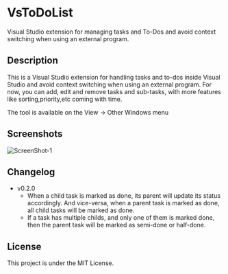 # VsToDoList

Visual Studio extension for managing tasks and To-Dos and avoid context switching when using an external program.

## Description
This is a Visual Studio extension for handling tasks and to-dos inside Visual Studio and avoid context switching when using an external program. For now, you can add, edit and remove tasks and sub-tasks, with more features like sorting,priority,etc coming with time.

The tool is available on the View -> Other Windows menu

## Screenshots

![ScreenShot-1](https://i1.visualstudiogallery.msdn.s-msft.com/3a791b9b-7dcc-4b19-bdc3-4bbd7f3c1061/image/file/275206/1/screenshot-1.png)

## Changelog
* v0.2.0
  * When a child task is marked as done, its parent will update its status accordingly. And vice-versa, when a parent task is marked as       done, all child tasks will be marked as done.
  * If a task has multiple childs, and only one of them is marked done, then the parent task will be marked as semi-done or half-done.

## License
This project is under the MIT License.
